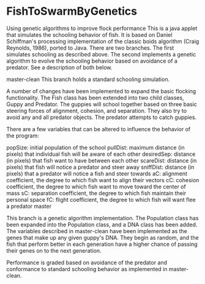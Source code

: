 # FishToSwarmByGenetics
Using genetic algorithms to improve flock performance
This is a java applet that simulates the schooling behavior of fish. It is based on Daniel Schiffman's processing implementation of the classic boids algorithm (Craig Reynolds, 1986), ported to Java. There are two branches. The first simulates schooling as described above. The second implements a genetic algorithm to evolve the schooling behavior based on avoidance of a predator. See a description of both below.

master-clean
This branch holds a standard schooling simulation.

A number of changes have been implemented to expand the basic flocking functionality. The Fish class has been extended into two child classes, Guppy and Predator. The guppies will school together based on three basic steering forces of alignment, cohesion, and separation. They also try to avoid any and all predator objects. The predator attempts to catch guppies.

There are a few variables that can be altered to influence the behavior of the program:

popSize: initial population of the school
pullDist: maximum distance (in pixels) that individual fish will be aware of each other
desiredSep: distance (in pixels) that fish want to have between each other
scareDist: distance (in pixels) that fish will notice a predator and steer away
sniffDist: distance (in pixels) that a predator will notice a fish and steer towards
aC: alignment coefficient, the degree to which fish want to align their vectors
cC: cohesion coefficient, the degree to which fish want to move toward the center of mass
sC: separation coefficient, the degree to which fish maintain their personal space
fC: flight coefficient, the degree to which fish will want flee a predator
master

This branch is a genetic algorithm implementation. The Population class has been expanded into the Population class, and a DNA class has been added. The variables described in master-clean have been implemented as the genes that make up any given guppy's DNA. They begin as random, and the fish that perform better in each generation have a higher chance of passing their genes on to the next generation.

Performance is graded based on avoidance of the predator and conformance to standard schooling behavior as implemented in master-clean.
